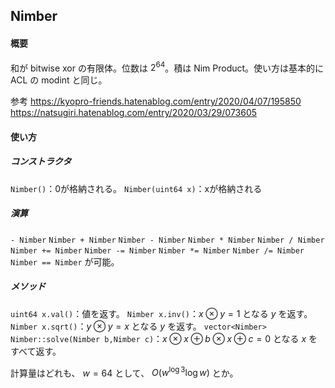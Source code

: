 ## Nimber

#### 概要

和が bitwise xor の有限体。位数は $2^{64}$。積は Nim Product。使い方は基本的に ACL の modint と同じ。

参考
https://kyopro-friends.hatenablog.com/entry/2020/04/07/195850
https://natsugiri.hatenablog.com/entry/2020/03/29/073605

#### 使い方
##### コンストラクタ
`Nimber()`：0が格納される。
`Nimber(uint64 x)`：xが格納される

##### 演算
`- Nimber`
`Nimber + Nimber`
`Nimber - Nimber`
`Nimber * Nimber`
`Nimber / Nimber`
`Nimber += Nimber`
`Nimber -= Nimber`
`Nimber *= Nimber`
`Nimber /= Nimber`
`Nimber == Nimber`
が可能。

##### メソッド
`uint64 x.val()`：値を返す。
`Nimber x.inv()`：$x\otimes y=1$ となる $y$ を返す。
`Nimber x.sqrt()`：$y \otimes y = x$ となる $y$ を返す。
`vector<Nimber> Nimber::solve(Nimber b,Nimber c)`：$x\otimes x \oplus b \otimes x \oplus c = 0$ となる $x$ をすべて返す。

計算量はどれも、 $w=64$ として、 $O(w^{\log 3}\log w)$ とか。


